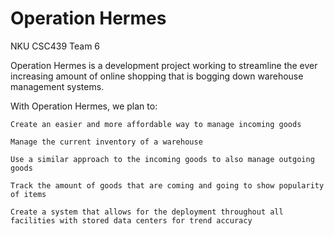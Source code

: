 # Operation Hermes
NKU CSC439 Team 6

Operation Hermes is a development project working to streamline the ever increasing amount of online shopping that is bogging down warehouse management systems. 

With Operation Hermes, we plan to:

	Create an easier and more affordable way to manage incoming goods
	
	Manage the current inventory of a warehouse
	
	Use a similar approach to the incoming goods to also manage outgoing goods
	
	Track the amount of goods that are coming and going to show popularity of items
	
	Create a system that allows for the deployment throughout all facilities with stored data centers for trend accuracy
